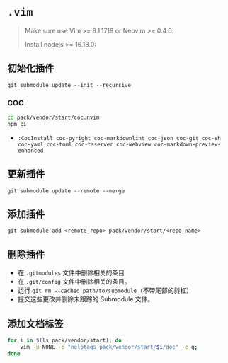 # `.vim`

> Make sure use Vim >= 8.1.1719 or Neovim >= 0.4.0.
>
> Install nodejs >= 16.18.0:

## 初始化插件

`git submodule update --init --recursive`

### COC

```bash
cd pack/vendor/start/coc.nvim
npm ci
```

- `:CocInstall coc-pyright coc-markdownlint coc-json coc-git coc-sh coc-yaml coc-toml coc-tsserver coc-webview coc-markdown-preview-enhanced`

## 更新插件

`git submodule update --remote --merge`

## 添加插件

 `git submodule add <remote_repo> pack/vendor/start/<repo_name>`

## 删除插件

- 在 `.gitmodules` 文件中删除相关的条目
- 在 `.git/config` 文件中删除相关的条目。
- 运行 `git rm --cached path/to/submodule`（不带尾部的斜杠）
- 提交这些更改并删除未跟踪的 Submodule 文件。

## 添加文档标签

```bash
for i in $(ls pack/vendor/start); do
    vim -u NONE -c "helptags pack/vendor/start/$i/doc" -c q;
done
```
